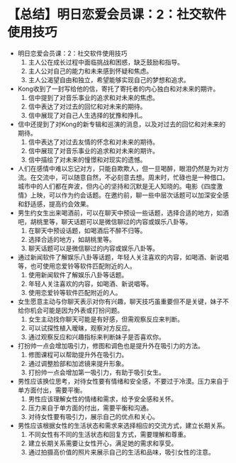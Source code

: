 # 【总结】明日恋爱会员课：2：社交软件使用技巧

-   明日恋爱会员课：2：社交软件使用技巧
    1.  主人公在成长过程中面临挑战和困惑，缺乏鼓励和指导。
    2.  主人公对自己的能力和未来感到怀疑和焦虑。
    3.  主人公渴望自由和独立，希望能够实现自己的梦想和追求。
-   Kong收到了一封写给他的信，寄托了寄托者的内心独白和对未来的期许。
    1.  信中提到了对音乐事业的追求和对未来的焦虑。
    2.  信中表达了对过去的回忆和对未来的期待。
    3.  信中展现了对自己人生选择的犹豫和挣扎。
-   信中还提到了对Kong的新专辑和巡演的消息，以及对过去的回忆和对未来的期待。
    1.  信中表达了对过去友情的怀念和对未来的期待。
    2.  信中展现了对音乐事业的追求和对未来的期许。
    3.  信中描绘了对未来的憧憬和对现实的遗憾。
-   人们在感情中难以忘记对方，只能自欺欺人，但一旦喝醉，眼泪仍然是为对方流。在交流中，可以随意自然，不必刻意去想。周末时，忙碌也是一种借口。城市中的人们都在奔波，但内心的坚持和沉默是无人知晓的。电影《四度激情》上映，可以作为约会话题。在邀约前，聊一些中层次话题可以加深安全感和舒适感，提高约会效果。
-   男生约女生出来喝酒前，可以在聊天中预设一些话题，选择合适的地方，如酒吧，胡桃里等，聊天话题可以是微信聊过的内容或娱乐八卦等。
    1.  在聊天中预设话题，如喝酒后不醉不归等。
    2.  选择合适的地方，如胡桃里等。
    3.  聊天话题可以是微信聊过的内容或娱乐八卦等。
-   通过新闻软件了解娱乐八卦等话题，年轻人关注喜欢的内容，如喝酒、新说唱等，也可使用恋爱铃等软件匹配附近的人。
    1.  使用新闻软件了解娱乐八卦等话题。
    2.  年轻人关注喜欢的内容，如喝酒、新说唱等。
    3.  使用恋爱铃等软件匹配附近的人。
-   女生愿意主动与你聊天表示对你有兴趣，聊天技巧虽重要但不是关键，妹子不给你机会可能是因为外表或打扮问题。
    1.  女生主动找你聊天可能是有好感，但需观察反应来判断。
    2.  可以试探性植入暧昧，观察对方反应。
    3.  通过观察反应和兴趣指标来判断妹子是否喜欢你。
-   打扮帅一点会增加吸引力，修图和调色也是提升外在吸引力的方法。
    1.  修图课程可以帮助提升外在吸引力。
    2.  通过调整脸部和加滤镜来提升形象。
    3.  打扮帅一点会增加第一吸引力，有助于吸引女生。
-   男性应该换位思考，对待女性要有情绪和安全感，不要过于冷漠。压力来自于单方面付出，需要平衡。
    1.  男性应该理解女性的情绪和需求，给予安全感和关怀。
    2.  压力来自于单方面的付出，需要平衡和沟通。
    3.  对待女性要有吸引力，展示自己的优点和关心。
-   男性应该根据女性的生活状态和需求来选择相应的交流方式，建立长期关系。
    1.  不同女性有不同的生活状态和回复方式，需要理解和尊重。
    2.  建立长期关系需要让女性开心，满足她的需求和享受。
    3.  通过拍摄高价值的照片来展示自己的生活和品味，吸引女性的注意。
